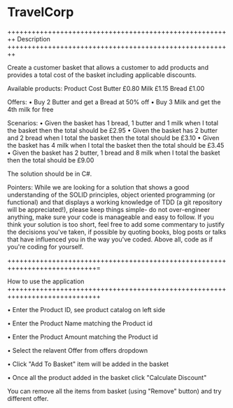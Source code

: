 # TravelCorp
++++++++++++++++++++++++++++++++++++++++++++++++++++++++
Description 
++++++++++++++++++++++++++++++++++++++++++++++++++++++++


Create a customer basket that allows a customer to add products and provides a total cost of the basket including applicable discounts.
 
Available products:
Product	Cost
Butter	£0.80
Milk	£1.15
Bread	£1.00
 
Offers:
•         Buy 2 Butter and get a Bread at 50% off
•         Buy 3 Milk and get the 4th milk for free
 
Scenarios:
•         Given the basket has 1 bread, 1 butter and 1 milk when I total the basket then the total should be £2.95
•         Given the basket has 2 butter and 2 bread when I total the basket then the total should be £3.10
•         Given the basket has 4 milk when I total the basket then the total should be £3.45
•         Given the basket has 2 butter, 1 bread and 8 milk when I total the basket then the total should be £9.00
 
The solution should be in C#.

Pointers:
While we are looking for a solution that shows a good understanding of the SOLID principles, object oriented programming (or functional) and that displays a working knowledge of TDD (a git repository will be appreciated!), please keep things simple- do not over-engineer anything, make sure your code is manageable and easy to follow.
If you think your solution is too short, feel free to add some commentary to justify the decisions you've taken, if possible by quoting books, blog posts or talks that have influenced you in the way you've coded.
Above all, code as if you're coding for yourself.

++++++++++++++++++++++++++++++++++++++++++++++++++++++++++++++++++++++++++++=

How to use the application 
+++++++++++++++++++++++++++++++++++++++++++++++++++++++++++++++++++++++++++++


• Enter the Product ID, see product catalog on left side 

• Enter the Product Name matching the Product id

• Enter the Product Amount matching the Product id

• Select the relavent Offer from offers dropdown

• Click "Add To Basket" item will be added in the basket

• Once all the product added in the basket click "Calculate Discount"



You can remove all the items from basket (using "Remove" button) and try different offer. 



